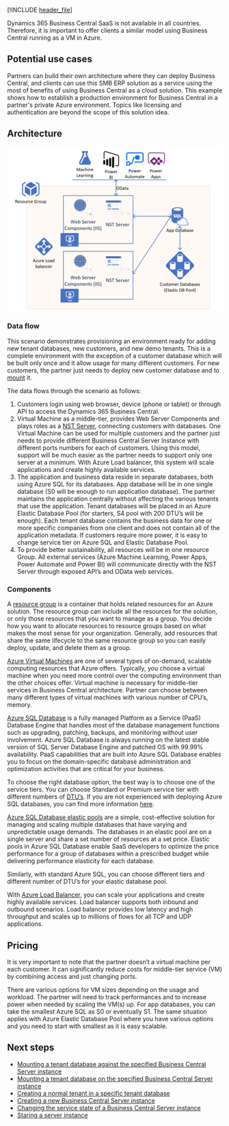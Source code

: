 [!INCLUDE [header_file](../../../includes/sol-idea-header.md)]

Dynamics 365 Business Central SaaS is not available in all countries. Therefore, it is important to offer clients a similar model using Business Central running as a VM in Azure. 

## Potential use cases

Partners can build their own architecture where they can deploy Business Central, and clients can use this SMB ERP solution as a service using the most of benefits of using Business Central as a cloud solution. This example shows how to establish a production environment for Business Central in a partner's private Azure environment. Topics like licensing and authentication are beyond the scope of this solution idea.

## Architecture

![Architecture Diagram](../media/business-central-as-a-service.png)

### Data flow

This scenario demonstrates provisioning an environment ready for adding new tenant databases, new customers, and new demo tenants. This is a complete environment with the exception of a customer database which will be built only once and it allow usage for many different customers. For new customers, the partner just needs to deploy new customer database and to [mount](/dynamics365/business-central/dev-itpro/administration/mount-dismount-tenant) it.

The data flows through the scenario as follows:

1. Customers login using web browser, device (phone or tablet) or through API to access the Dynamics 365 Business Central.
2. Virtual Machine as a middle-tier, provides Web Server Components and plays roles as a [NST Server](/dynamics365/business-central/dev-itpro/administration/configure-server-instance), connecting customers with databases. One Virtual Machine can be used for multiple customers and the partner just needs to provide different Business Central Server Instance with different ports numbers for each of customers. Using this model, support will be much easier as the partner needs to support only one server at a minimum. With Azure Load balancer, this system will scale applications and create highly available services.
3. The application and business data reside in separate databases, both using Azure SQL for its databases. App database will be in one single database (S0 will be enough to run application database). The partner maintains the application centrally without affecting the various tenants that use the application. Tenant databases will be placed in an Azure Elastic Database Pool (for starters, S4 pool with 200 DTU’s will be enough). Each tenant database contains the business data for one or more specific companies from one client and does not contain all of the application metadata. If customers require more power, it is easy to change service tier on Azure SQL and Elastic Database Pool.
4. To provide better sustainability, all resources will be in one resource Group. All external services (Azure Machine Learning, Power Apps, Power Automate and Power BI) will communicate directly with the NST Server through exposed API’s and OData web services.

### Components

A [resource group](/azure/azure-resource-manager/management/manage-resource-groups-portal) is a container that holds related resources for an Azure solution. The resource group can include all the resources for the solution, or only those resources that you want to manage as a group. You decide how you want to allocate resources to resource groups based on what makes the most sense for your organization. Generally, add resources that share the same lifecycle to the same resource group so you can easily deploy, update, and delete them as a group.

[Azure Virtual Machines](/azure/virtual-machines/windows/overview) are one of several types of on-demand, scalable computing resources that Azure offers. Typically, you choose a virtual machine when you need more control over the computing environment than the other choices offer. Virtual machine is necessary for middle-tier services in Business Central architecture. Partner can choose between many different types of virtual machines with various number of CPU’s, memory.

[Azure SQL Database](/azure/azure-sql/database/sql-database-paas-overview) is a fully managed Platform as a Service (PaaS) Database Engine that handles most of the database management functions such as upgrading, patching, backups, and monitoring without user involvement. Azure SQL Database is always running on the latest stable version of SQL Server Database Engine and patched OS with 99.99% availability. PaaS capabilities that are built into Azure SQL Database enables you to focus on the domain-specific database administration and optimization activities that are critical for your business.

To choose the right database option, the best way is to choose one of the service tiers. You can choose Standard or Premium service tier with different numbers of [DTU’s](/azure/azure-sql/database/resource-limits-dtu-single-databases#standard-service-tier). If you are not experienced with deploying Azure SQL databases, you can find more information [here](/dynamics365/business-central/dev-itpro/deployment/deploy-database-azure-sql-database).

[Azure SQL Database elastic pools](/azure/azure-sql/database/elastic-pool-overview) are a simple, cost-effective solution for managing and scaling multiple databases that have varying and unpredictable usage demands. The databases in an elastic pool are on a single server and share a set number of resources at a set price. Elastic pools in Azure SQL Database enable SaaS developers to optimize the price performance for a group of databases within a prescribed budget while delivering performance elasticity for each database.

Similarly, with standard Azure SQL, you can choose different tiers and different number of DTU’s for your elastic database pool.

With [Azure Load Balancer](/azure/load-balancer/load-balancer-overview), you can scale your applications and create highly available services. Load balancer supports both inbound and outbound scenarios. Load balancer provides low latency and high throughput and scales up to millions of flows for all TCP and UDP applications.

## Pricing

It is very important to note that the partner doesn’t a virtual machine per each customer. It can significantly reduce costs for middle-tier service (VM) by combining access and just changing ports.

There are various options for VM sizes depending on the usage and workload. The partner will need to track performances and to increase power when needed by scaling the VM(s) up. For app databases, you can take the smallest Azure SQL as S0 or eventually S1. The same situation applies with Azure Elastic Database Pool where you have various options and you need to start with smallest as it is easy scalable.

## Next steps

- [Mounting a tenant database against the specified Business Central Server instance](/powershell/module/microsoft.dynamics.nav.management/mount-navtenant?view=businesscentral-ps-16)
- [Mounting a tenant database on the specified Business Central Server instance](/powershell/module/microsoft.dynamics.nav.management/mount-navtenantdatabase?view=businesscentral-ps-16)
- [Creating a normal tenant in a specific tenant database](/powershell/module/microsoft.dynamics.nav.management/new-navtenant?view=businesscentral-ps-16)
- [Creating a new Business Central Server instance](/powershell/module/microsoft.dynamics.nav.management/new-navserverinstance?view=businesscentral-ps-16) 
- [Changing the service state of a Business Central Server instance](/powershell/module/microsoft.dynamics.nav.management/set-navserverinstance?view=businesscentral-ps-16) 
- [Staring a server instance](/powershell/module/microsoft.dynamics.nav.management/start-navserverinstance?view=businesscentral-ps-16)
